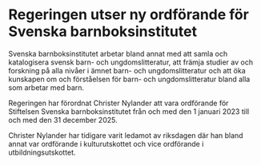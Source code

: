 # Regeringen utser ny ordförande för Svenska barnboksinstitutet

Svenska barnboksinstitutet arbetar bland annat med att samla och katalogisera svensk barn- och ungdomslitteratur, att främja studier av och forskning på alla nivåer i ämnet barn- och ungdomslitteratur och att öka kunskapen om och förståelsen för barn- och ungdomslitteratur bland alla som arbetar med barn.

Regeringen har förordnat Christer Nylander att vara ordförande för Stiftelsen Svenska barnboksinstitutet från och med den 1 januari 2023 till och med den 31 december 2025.

Christer Nylander har tidigare varit ledamot av riksdagen där han bland annat var ordförande i kulturutskottet och vice ordförande i utbildningsutskottet.
